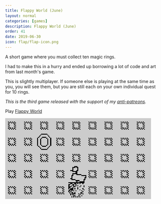 ```yaml
---
title: Flappy World (June)
layout: normal
categories: [games]
description: Flappy World (June)
order: 41
date: 2019-06-30
icon: flap/flap-icon.png
---
```


A short game where you must collect ten magic rings.

I had to make this in a hurry and ended up borrowing a lot of code and art from last month's game.

This is slightly multiplayer. If someone else is playing at the same time as you, you will see them, but you are still each on your own individual quest for 10 rings.

_This is the third game released with the support of my [anti-patreons](/anti-patreon)._

<p>Play <a href="https://flappyworld.herokuapp.com">Flappy World</a></p>

![](1.png)
